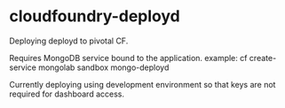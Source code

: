 cloudfoundry-deployd
====================

Deploying deployd to pivotal CF.

Requires MongoDB service bound to the application.  example: cf create-service mongolab sandbox mongo-deployd

Currently deploying using development environment so that keys are not required for dashboard access.
